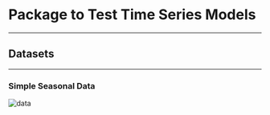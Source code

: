 # Package to Test Time Series Models

______

## Datasets
______

### Simple Seasonal Data
![data](https://www.solver.com/sites/default/files/Timese1.jpg)
